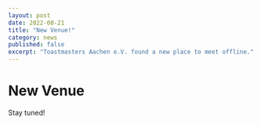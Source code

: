 ```yaml
---
layout: post
date: 2022-08-21
title: "New Venue!"
category: news
published: false
excerpt: "Toastmasters Aachen e.V. found a new place to meet offline."
---
```


# New Venue

Stay tuned!
